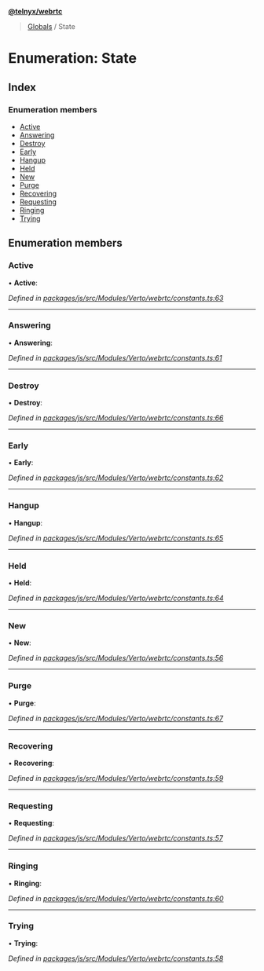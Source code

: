 **[@telnyx/webrtc](../README.md)**

> [Globals](../README.md) / State

# Enumeration: State

## Index

### Enumeration members

* [Active](state.md#active)
* [Answering](state.md#answering)
* [Destroy](state.md#destroy)
* [Early](state.md#early)
* [Hangup](state.md#hangup)
* [Held](state.md#held)
* [New](state.md#new)
* [Purge](state.md#purge)
* [Recovering](state.md#recovering)
* [Requesting](state.md#requesting)
* [Ringing](state.md#ringing)
* [Trying](state.md#trying)

## Enumeration members

### Active

•  **Active**: 

*Defined in [packages/js/src/Modules/Verto/webrtc/constants.ts:63](https://github.com/team-telnyx/webrtc/blob/main/packages/js/src/Modules/Verto/webrtc/constants.ts#L63)*

___

### Answering

•  **Answering**: 

*Defined in [packages/js/src/Modules/Verto/webrtc/constants.ts:61](https://github.com/team-telnyx/webrtc/blob/main/packages/js/src/Modules/Verto/webrtc/constants.ts#L61)*

___

### Destroy

•  **Destroy**: 

*Defined in [packages/js/src/Modules/Verto/webrtc/constants.ts:66](https://github.com/team-telnyx/webrtc/blob/main/packages/js/src/Modules/Verto/webrtc/constants.ts#L66)*

___

### Early

•  **Early**: 

*Defined in [packages/js/src/Modules/Verto/webrtc/constants.ts:62](https://github.com/team-telnyx/webrtc/blob/main/packages/js/src/Modules/Verto/webrtc/constants.ts#L62)*

___

### Hangup

•  **Hangup**: 

*Defined in [packages/js/src/Modules/Verto/webrtc/constants.ts:65](https://github.com/team-telnyx/webrtc/blob/main/packages/js/src/Modules/Verto/webrtc/constants.ts#L65)*

___

### Held

•  **Held**: 

*Defined in [packages/js/src/Modules/Verto/webrtc/constants.ts:64](https://github.com/team-telnyx/webrtc/blob/main/packages/js/src/Modules/Verto/webrtc/constants.ts#L64)*

___

### New

•  **New**: 

*Defined in [packages/js/src/Modules/Verto/webrtc/constants.ts:56](https://github.com/team-telnyx/webrtc/blob/main/packages/js/src/Modules/Verto/webrtc/constants.ts#L56)*

___

### Purge

•  **Purge**: 

*Defined in [packages/js/src/Modules/Verto/webrtc/constants.ts:67](https://github.com/team-telnyx/webrtc/blob/main/packages/js/src/Modules/Verto/webrtc/constants.ts#L67)*

___

### Recovering

•  **Recovering**: 

*Defined in [packages/js/src/Modules/Verto/webrtc/constants.ts:59](https://github.com/team-telnyx/webrtc/blob/main/packages/js/src/Modules/Verto/webrtc/constants.ts#L59)*

___

### Requesting

•  **Requesting**: 

*Defined in [packages/js/src/Modules/Verto/webrtc/constants.ts:57](https://github.com/team-telnyx/webrtc/blob/main/packages/js/src/Modules/Verto/webrtc/constants.ts#L57)*

___

### Ringing

•  **Ringing**: 

*Defined in [packages/js/src/Modules/Verto/webrtc/constants.ts:60](https://github.com/team-telnyx/webrtc/blob/main/packages/js/src/Modules/Verto/webrtc/constants.ts#L60)*

___

### Trying

•  **Trying**: 

*Defined in [packages/js/src/Modules/Verto/webrtc/constants.ts:58](https://github.com/team-telnyx/webrtc/blob/main/packages/js/src/Modules/Verto/webrtc/constants.ts#L58)*
